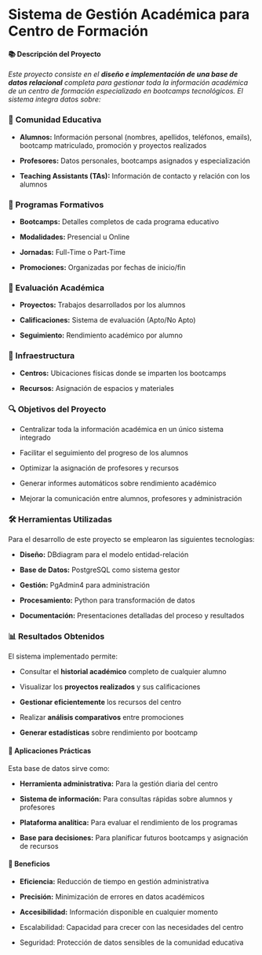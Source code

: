 # Sistema de Gestión Académica para Centro de Formación


#### 📚 **Descripción del Proyecto**

_Este proyecto consiste en el **diseño e implementación de una base de datos relacional** completa 
para gestionar toda la información académica de un centro de formación especializado en bootcamps tecnológicos.
El sistema integra datos sobre:_   

### 👥 **Comunidad Educativa**

* **Alumnos:** Información personal (nombres, apellidos, teléfonos, emails), bootcamp matriculado, promoción y proyectos realizados

* **Profesores:** Datos personales, bootcamps asignados y especialización

* **Teaching Assistants (TAs):** Información de contacto y relación con los alumnos

### 🚀 Programas Formativos
* **Bootcamps:** Detalles completos de cada programa educativo

* **Modalidades:** Presencial u Online

* **Jornadas:** Full-Time o Part-Time

* **Promociones:** Organizadas por fechas de inicio/fin

### 📝 Evaluación Académica

* **Proyectos:** Trabajos desarrollados por los alumnos

* **Calificaciones:** Sistema de evaluación (Apto/No Apto)

* **Seguimiento:** Rendimiento académico por alumno

### 🏫 Infraestructura

* **Centros:** Ubicaciones físicas donde se imparten los bootcamps

* **Recursos:** Asignación de espacios y materiales

### 🔍 Objetivos del Proyecto
* Centralizar toda la información académica en un único sistema integrado

* Facilitar el seguimiento del progreso de los alumnos

* Optimizar la asignación de profesores y recursos

* Generar informes automáticos sobre rendimiento académico

* Mejorar la comunicación entre alumnos, profesores y administración

### 🛠 Herramientas Utilizadas

Para el desarrollo de este proyecto se emplearon las siguientes tecnologías:

* **Diseño:** DBdiagram para el modelo entidad-relación

* **Base de Datos:** PostgreSQL como sistema gestor

* **Gestión:** PgAdmin4 para administración

* **Procesamiento:** Python para transformación de datos

* **Documentación:** Presentaciones detalladas del proceso y resultados

### 📊 Resultados Obtenidos

El sistema implementado permite:

* Consultar el **historial académico** completo de cualquier alumno

* Visualizar los **proyectos realizados** y sus calificaciones

* **Gestionar eficientemente** los recursos del centro

* Realizar **análisis comparativos** entre promociones

* **Generar estadísticas** sobre rendimiento por bootcamp

#### 📌 Aplicaciones Prácticas

Esta base de datos sirve como:

* **Herramienta administrativa:** Para la gestión diaria del centro

* **Sistema de información:** Para consultas rápidas sobre alumnos y profesores

* **Plataforma analítica:** Para evaluar el rendimiento de los programas

* **Base para decisiones:** Para planificar futuros bootcamps y asignación de recursos
    
#### 🌟 Beneficios

* **Eficiencia:** Reducción de tiempo en gestión administrativa

* **Precisión:** Minimización de errores en datos académicos

* **Accesibilidad:** Información disponible en cualquier momento

* Escalabilidad: Capacidad para crecer con las necesidades del centro

* Seguridad: Protección de datos sensibles de la comunidad educativa
